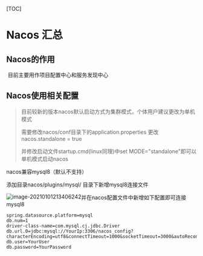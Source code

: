 [TOC]

# Nacos 汇总

## Nacos的作用

​	目前主要用作项目配置中心和服务发现中心

## Nacos使用相关配置

> 目前较新的版本nacos默认启动方式为集群模式，个体用户建议更改为单机模式
>
> 需要修改nacos/conf目录下的application.properties   更改 nacos.standalone = true
>
> 并修改启动文件startup.cmd(linux同理)中set MODE="standalone"即可以单机模式启动nacos

nacos兼容mysql8（默认不支持）

添加目录nacos/plugins/mysql/ 目录下新增mysql8连接文件

<img src="C:\Users\95250\AppData\Roaming\Typora\typora-user-images\image-20210101213406242.png" alt="image-20210101213406242" style="float: left"  />

并在nacos配置文件中新增如下配置即可连接mysql8

``` 
spring.datasource.platform=mysql
db.num=1
driver-class-name=com.mysql.cj.jdbc.Driver
db.url.0=jdbc:mysql://YourIp:3306/nacos_config?characterEncoding=utf8&connectTimeout=1000&socketTimeout=3000&autoReconnect=true&useUnicode=true&useSSL=false&serverTimezone=Asia/Shanghai
db.user=YourUser
db.password=YourPassword
```

